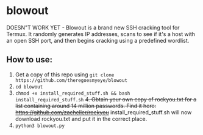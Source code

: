 # blowout
DOESN"T WORK YET - Blowout is a brand new SSH cracking tool for Termux. It randomly generates IP addresses, scans to see if it's a host with an open SSH port, and then begins cracking using a predefined wordlist.

## How to use:
1. Get a copy of this repo using ``` git clone https://github.com/theregoesmyeye/blowout ```
2. ``` cd blowout ```
3. ``` chmod +x install_required_stuff.sh && bash install_required_stuff.sh ```
~~4. Obtain your own  copy of rockyou.txt for a list containing around 14 million passwords. Find it here:  https://github.com/zacheller/rockyou~~ install_required_stuff.sh will now download rockyou.txt and put it in the correct place.
5. ``` python3 blowout.py ```
